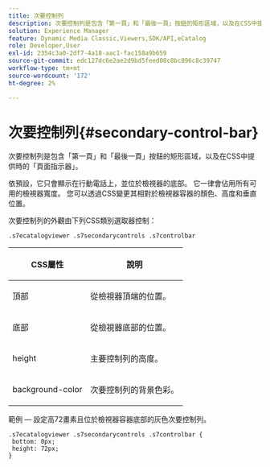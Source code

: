 ```yaml
---
title: 次要控制列
description: 次要控制列是包含「第一頁」和「最後一頁」按鈕的矩形區域，以及在CSS中提供時的「頁面指示器」。
solution: Experience Manager
feature: Dynamic Media Classic,Viewers,SDK/API,eCatalog
role: Developer,User
exl-id: 2354c3a0-2df7-4a18-aac1-fac158a9b659
source-git-commit: edc127dc6e2ae2d9bd5feed08c8bc896c8c39747
workflow-type: tm+mt
source-wordcount: '172'
ht-degree: 2%

---
```


# 次要控制列{#secondary-control-bar}

次要控制列是包含「第一頁」和「最後一頁」按鈕的矩形區域，以及在CSS中提供時的「頁面指示器」。

依預設，它只會顯示在行動電話上，並位於檢視器的底部。 它一律會佔用所有可用的檢視器寬度。 您可以透過CSS變更其相對於檢視器容器的顏色、高度和垂直位置。

次要控制列的外觀由下列CSS類別選取器控制：

`.s7ecatalogviewer .s7secondarycontrols .s7controlbar`

<table id="table_2C8D322F57114A72B43053CB4539C65C"> 
 <thead> 
  <tr> 
   <th colname="col1" class="entry"> <p> CSS屬性 </p> </th> 
   <th colname="col2" class="entry"> <p>說明 </p> </th> 
  </tr> 
 </thead>
 <tbody> 
  <tr> 
   <td colname="col1"> <p> <span class="codeph"> 頂部 </span> </p> </td> 
   <td colname="col2"> <p>從檢視器頂端的位置。 </p> </td> 
  </tr> 
  <tr> 
   <td colname="col1"> <p> <span class="codeph"> 底部 </span> </p> </td> 
   <td colname="col2"> <p>從檢視器底部的位置。 </p> </td> 
  </tr> 
  <tr> 
   <td colname="col1"> <p> <span class="codeph"> height </span> </p> </td> 
   <td colname="col2"> <p>主要控制列的高度。 </p> </td> 
  </tr> 
  <tr> 
   <td colname="col1"> <p> <span class="codeph"> background-color </span> </p> </td> 
   <td colname="col2"> <p>次要控制列的背景色彩。 </p> </td> 
  </tr> 
 </tbody> 
</table>

範例 — 設定高72畫素且位於檢視器容器底部的灰色次要控制列。

```
.s7ecatalogviewer .s7secondarycontrols .s7controlbar {  
 bottom: 0px; 
 height: 72px; 
}
```
